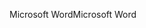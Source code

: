 <span data-ttu-id="85f3a-101">Microsoft Word</span><span class="sxs-lookup"><span data-stu-id="85f3a-101">Microsoft Word</span></span>